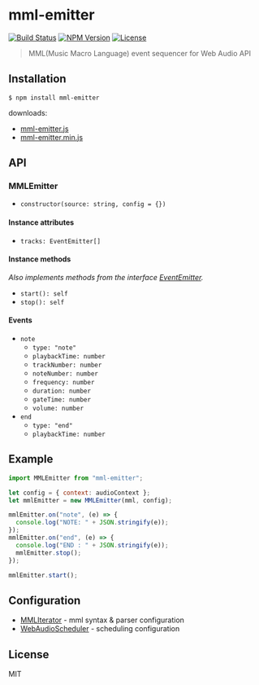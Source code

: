 # mml-emitter
[![Build Status](http://img.shields.io/travis/mohayonao/mml-emitter.svg?style=flat-square)](https://travis-ci.org/mohayonao/mml-emitter)
[![NPM Version](http://img.shields.io/npm/v/mml-emitter.svg?style=flat-square)](https://www.npmjs.org/package/mml-emitter)
[![License](http://img.shields.io/badge/license-MIT-brightgreen.svg?style=flat-square)](http://mohayonao.mit-license.org/)

> MML(Music Macro Language) event sequencer for Web Audio API

## Installation

```
$ npm install mml-emitter
```

downloads:

- [mml-emitter.js](https://raw.githubusercontent.com/mohayonao/mml-emitter/master/build/mml-emitter.js)
- [mml-emitter.min.js](https://raw.githubusercontent.com/mohayonao/mml-emitter/master/build/mml-emitter.min.js)

## API
### MMLEmitter
- `constructor(source: string, config = {})`

#### Instance attributes
- `tracks: EventEmitter[]`

#### Instance methods
_Also implements methods from the interface [EventEmitter](https://nodejs.org/api/events.html)._

- `start(): self`
- `stop(): self`

#### Events
- `note`
  - `type: "note"`
  - `playbackTime: number`
  - `trackNumber: number`
  - `noteNumber: number`
  - `frequency: number`
  - `duration: number`
  - `gateTime: number`
  - `volume: number`
- `end`
  - `type: "end"`
  - `playbackTime: number`

## Example

```js
import MMLEmitter from "mml-emitter";

let config = { context: audioContext };
let mmlEmitter = new MMLEmitter(mml, config);

mmlEmitter.on("note", (e) => {
  console.log("NOTE: " + JSON.stringify(e));
});
mmlEmitter.on("end", (e) => {
  console.log("END : " + JSON.stringify(e));
  mmlEmitter.stop();
});

mmlEmitter.start();
```

## Configuration
- [MMLIterator](https://github.com/mohayonao/mml-iterator) - mml syntax & parser configuration
- [WebAudioScheduler](https://github.com/mohayonao/web-audio-scheduler) - scheduling configuration

## License

MIT
